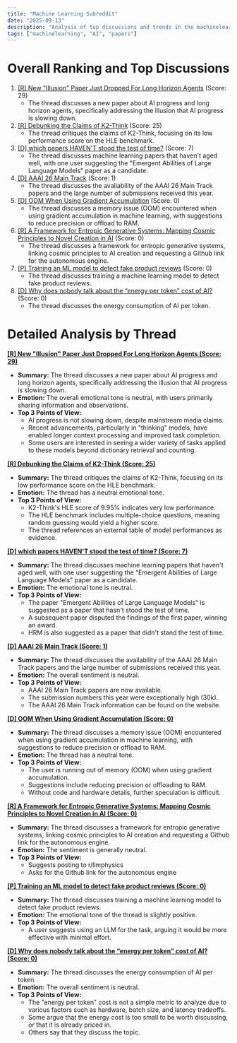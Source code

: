 ```yaml
---
title: "Machine Learning Subreddit"
date: "2025-09-13"
description: "Analysis of top discussions and trends in the machinelearning subreddit"
tags: ["machinelearning", "AI", "papers"]
---
```


# Overall Ranking and Top Discussions
1.  [[R] New "Illusion" Paper Just Dropped For Long Horizon Agents](https://www.reddit.com/r/MachineLearning/comments/1nfrpvz/r_new_illusion_paper_just_dropped_for_long/) (Score: 29)
    *   The thread discusses a new paper about AI progress and long horizon agents, specifically addressing the illusion that AI progress is slowing down.
2.  [[R] Debunking the Claims of K2-Think](https://www.reddit.com/r/MachineLearning/comments/1nfestz/r_debunking_the_claims_of_k2think/) (Score: 25)
    *   The thread critiques the claims of K2-Think, focusing on its low performance score on the HLE benchmark.
3.  [[D] which papers HAVEN'T stood the test of time?](https://www.reddit.com/r/MachineLearning/comments/1ng6dsf/d_which_papers_havent_stood_the_test_of_time/) (Score: 7)
    *   The thread discusses machine learning papers that haven't aged well, with one user suggesting the "Emergent Abilities of Large Language Models" paper as a candidate.
4.  [[D] AAAI 26 Main Track](https://www.reddit.com/r/MachineLearning/comments/1ng51zx/d_aaai_26_main_track/) (Score: 1)
    *   The thread discusses the availability of the AAAI 26 Main Track papers and the large number of submissions received this year.
5.  [[D] OOM When Using Gradient Accumulation](https://www.reddit.com/r/MachineLearning/comments/1nfgc8h/d_oom_when_using_gradient_accumulation/) (Score: 0)
    *   The thread discusses a memory issue (OOM) encountered when using gradient accumulation in machine learning, with suggestions to reduce precision or offload to RAM.
6.  [[R] A Framework for Entropic Generative Systems: Mapping Cosmic Principles to Novel Creation in AI](https://www.reddit.com/r/MachineLearning/comments/1nfpgoh/r_a_framework_for_entropic_generative_systems/) (Score: 0)
    *   The thread discusses a framework for entropic generative systems, linking cosmic principles to AI creation and requesting a Github link for the autonomous engine.
7.  [[P] Training an ML model to detect fake product reviews](https://www.reddit.com/r/MachineLearning/comments/1nfpusc/p_training_an_ml_model_to_detect_fake_product/) (Score: 0)
    *   The thread discusses training a machine learning model to detect fake product reviews.
8.  [[D] Why does nobody talk about the “energy per token” cost of AI?](https://www.reddit.com/r/MachineLearning/comments/1ng6jb9/d_why_does_nobody_talk_about_the_energy_per_token/) (Score: 0)
    *   The thread discusses the energy consumption of AI per token.

# Detailed Analysis by Thread
**[[R] New "Illusion" Paper Just Dropped For Long Horizon Agents (Score: 29)](https://www.reddit.com/r/MachineLearning/comments/1nfrpvz/r_new_illusion_paper_just_dropped_for_long/)**
*  **Summary:**  The thread discusses a new paper about AI progress and long horizon agents, specifically addressing the illusion that AI progress is slowing down.
*  **Emotion:** The overall emotional tone is neutral, with users primarily sharing information and observations.
*  **Top 3 Points of View:**
    *   AI progress is not slowing down, despite mainstream media claims.
    *   Recent advancements, particularly in "thinking" models, have enabled longer context processing and improved task completion.
    *   Some users are interested in seeing a wider variety of tasks applied to these models beyond dictionary retrieval and counting.

**[[R] Debunking the Claims of K2-Think (Score: 25)](https://www.reddit.com/r/MachineLearning/comments/1nfestz/r_debunking_the_claims_of_k2think/)**
*  **Summary:**  The thread critiques the claims of K2-Think, focusing on its low performance score on the HLE benchmark.
*  **Emotion:** The thread has a neutral emotional tone.
*  **Top 3 Points of View:**
    *   K2-Think's HLE score of 9.95% indicates very low performance.
    *   The HLE benchmark includes multiple-choice questions, meaning random guessing would yield a higher score.
    *   The thread references an external table of model performances as evidence.

**[[D] which papers HAVEN'T stood the test of time? (Score: 7)](https://www.reddit.com/r/MachineLearning/comments/1ng6dsf/d_which_papers_havent_stood_the_test_of_time/)**
*  **Summary:**  The thread discusses machine learning papers that haven't aged well, with one user suggesting the "Emergent Abilities of Large Language Models" paper as a candidate.
*  **Emotion:** The emotional tone is neutral.
*  **Top 3 Points of View:**
    *   The paper "Emergent Abilities of Large Language Models" is suggested as a paper that hasn't stood the test of time.
    *   A subsequent paper disputed the findings of the first paper, winning an award.
    *   HRM is also suggested as a paper that didn't stand the test of time.

**[[D] AAAI 26 Main Track (Score: 1)](https://www.reddit.com/r/MachineLearning/comments/1ng51zx/d_aaai_26_main_track/)**
*  **Summary:**  The thread discusses the availability of the AAAI 26 Main Track papers and the large number of submissions received this year.
*  **Emotion:** The overall sentiment is neutral.
*  **Top 3 Points of View:**
    *   AAAI 26 Main Track papers are now available.
    *   The submission numbers this year were exceptionally high (30k).
    *   The AAAI 26 Main Track information can be found on the website.

**[[D] OOM When Using Gradient Accumulation (Score: 0)](https://www.reddit.com/r/MachineLearning/comments/1nfgc8h/d_oom_when_using_gradient_accumulation/)**
*  **Summary:**  The thread discusses a memory issue (OOM) encountered when using gradient accumulation in machine learning, with suggestions to reduce precision or offload to RAM.
*  **Emotion:** The thread has a neutral tone.
*  **Top 3 Points of View:**
    *   The user is running out of memory (OOM) when using gradient accumulation.
    *   Suggestions include reducing precision or offloading to RAM.
    *   Without code and hardware details, further speculation is difficult.

**[[R] A Framework for Entropic Generative Systems: Mapping Cosmic Principles to Novel Creation in AI (Score: 0)](https://www.reddit.com/r/MachineLearning/comments/1nfpgoh/r_a_framework_for_entropic_generative_systems/)**
*  **Summary:**  The thread discusses a framework for entropic generative systems, linking cosmic principles to AI creation and requesting a Github link for the autonomous engine.
*  **Emotion:** The sentiment is generally neutral.
*  **Top 3 Points of View:**
    *   Suggests posting to r/llmphysics
    *   Asks for the Github link for the autonomous engine

**[[P] Training an ML model to detect fake product reviews (Score: 0)](https://www.reddit.com/r/MachineLearning/comments/1nfpusc/p_training_an_ml_model_to_detect_fake_product/)**
*  **Summary:**  The thread discusses training a machine learning model to detect fake product reviews.
*  **Emotion:** The emotional tone of the thread is slightly positive.
*  **Top 3 Points of View:**
    *   A user suggests using an LLM for the task, arguing it would be more effective with minimal effort.

**[[D] Why does nobody talk about the “energy per token” cost of AI? (Score: 0)](https://www.reddit.com/r/MachineLearning/comments/1ng6jb9/d_why_does_nobody_talk_about_the_energy_per_token/)**
*  **Summary:**  The thread discusses the energy consumption of AI per token.
*  **Emotion:** The overall sentiment is neutral.
*  **Top 3 Points of View:**
    *   The "energy per token" cost is not a simple metric to analyze due to various factors such as hardware, batch size, and latency tradeoffs.
    *   Some argue that the energy cost is too small to be worth discussing, or that it is already priced in.
    *   Others say that they discuss the topic.
